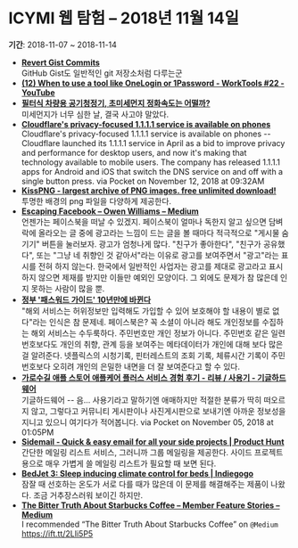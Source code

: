 # ICYMI 웹 탐험 – 2018년 11월 14일

**기간**: 2018-11-07 \~ 2018-11-14

  - **[Revert Gist Commits](https://gist.github.com/eduncan911/7c7ddb02b16ed83478e22aa4d209b17f)**  
    GitHub Gist도 일반적인 git 저장소처럼 다루는군
  - **[(12) When to use a tool like OneLogin or 1Password - WorkTools \#22 - YouTube](https://www.youtube.com/watch?v=c6bjUdPn7NI&feature=share)**
  - **[필터식 차량용 공기청정기, 초미세먼지 정화속도는 어떨까?](http://dpg.danawa.com/news/view?boardSeq=67&listSeq=3591792)**  
    미세먼지가 너무 심한 날, 결국 사고야 말았다.
  - **[Cloudflare's privacy-focused 1.1.1.1 service is available on phones](https://www.engadget.com/2018/11/11/cloudflare-1-1-1-1-privacy-service-on-phones/)**  
    Cloudflare's privacy-focused 1.1.1.1 service is available on phones -- Cloudflare launched its 1.1.1.1 service in April as a bid to improve privacy and performance for desktop users, and now it's making that technology available to mobile users. The company has released 1.1.1.1 apps for Android and iOS that switch the DNS service on and off with a single button press. via Pocket on November 12, 2018 at 09:32AM
  - **[KissPNG - largest archive of PNG images. free unlimited download\!](https://www.kisspng.com/)**  
    투명한 배경의 png 파일을 다양하게 제공한다.
  - **[Escaping Facebook – Owen Williams – Medium](https://medium.com/@ow/escaping-facebook-6f2e5bf968ba?source=ifttt--------------1)**  
    언젠가는 페이스북을 떠날 수 있겠지. 페이스북이 얼마나 독한지 알고 싶으면 담벼락에 올라오는 글 중에 광고라는 느낌이 드는 글을 볼 때마다 적극적으로 "게시물 숨기기" 버튼을 눌러보자. 광고가 엄청나게 많다. "친구가 좋아한다", "친구가 공유했다", 또는 "그냥 네 취향인 것 같아서"라는 이유로 광고를 보여주면서 "광고"라는 표시를 전혀 하지 않는다. 한국에서 일반적인 사업자는 광고를 제대로 광고라고 표시하지 않으면 제재를 받지만 이들만 예외인 모양이다. 그 외에도 문제가 참 많은데 인지 못하는 사람이 많을 뿐.
  - **[정부 '패스워드 가이드' 10년만에 바뀐다](https://media.naver.com/article/092/0002149621)**  
    "해외 서비스는 허위정보만 입력해도 가입할 수 있어 보호해야 할 내용이 별로 없다"라는 인식은 참 문제네. 페이스북은? 꼭 소셜이 아니라 해도 개인정보를 수집하는 해외 서비스는 수두룩하다. 주민번호만 개인 정보가 아니다. 주민번호 같은 일련번호보다도 개인의 취향, 관계 등을 보여주는 메타데이터가 개인에 대해 보다 많은 걸 알려준다. 넷플릭스의 시청기록, 핀터레스트의 조회 기록, 체류시간 기록이 주민번호보다 오히려 개인의 은밀한 내면을 더 잘 보여준다고 할 수 있다.
  - **[가로수길 애플 스토어 애플케어 플러스 서비스 경험 후기 - 리뷰 / 사용기 - 기글하드웨어](https://gigglehd.com/gg/review/2973202)**  
    기글하드웨어 -- 음... 사용기라고 말하기엔 애매하지만 적절한 분류가 딱히 떠오르지 않고, 그렇다고 커뮤니티 게시판이나 사진게시판으로 보내기엔 아까운 정보성을 지니고 있으니 여기다가 적어봅니다. via Pocket on November 05, 2018 at 01:05PM
  - **[Sidemail - Quick & easy email for all your side projects | Product Hunt](https://www.producthunt.com/posts/sidemail)**  
    간단한 메일링 리스트 서비스, 그러니까 그룹 메일링을 제공한다. 사이드 프로젝트용으로 매우 가볍게 쓸 메일링 리스트가 필요할 때 보면 된다.
  - **[BedJet 3: Sleep inducing climate control for beds | Indiegogo](https://www.indiegogo.com/projects/bedjet-3-sleep-inducing-climate-control-for-beds#/)**  
    잠잘 때 선호하는 온도가 서로 다를 때가 많은데 이 문제를 해결해주는 제품이 나왔다. 조금 거추장스러워 보이긴 하지만.
  - **[The Bitter Truth About Starbucks Coffee – Member Feature Stories – Medium](https://medium.com/s/story/the-real-reason-coffee-at-starbucks-tastes-bitter-and-burned-b4ab8ab81919?source=ifttt--------------1)**  
    I recommended “The Bitter Truth About Starbucks Coffee” on <code>@Medium</code> <https://ift.tt/2LIi5P5>
